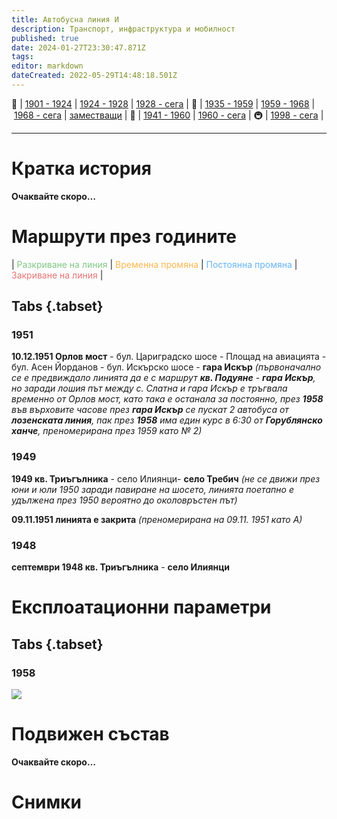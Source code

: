 ```yaml
---
title: Автобусна линия И
description: Транспорт, инфраструктура и мобилност
published: true
date: 2024-01-27T23:30:47.871Z
tags: 
editor: markdown
dateCreated: 2022-05-29T14:48:18.501Z
---
```


🚋 | [1901 - 1924](/bg/public-transport/tram-routes-1901-1924) | [1924 - 1928](/bg/public-transport/tram-routes-1924-1928) | [1928 - сега](/bg/public-transport/tram-routes-1928-sega) | 🚌 | [1935 - 1959](/bg/public-transport/bus-routes-1935-1959) | [1959 - 1968](/bg/public-transport/bus-routes-1959-1968) | [1968 - сега](/bg/public-transport/bus-routes-1968-sega) | [заместващи](/bg/public-transport/bus-routes-replacement-services) | 🚎 | [1941 - 1960](/bg/public-transport/trolleybus-routes-1941-1960) | [1960 - сега](/bg/public-transport/trolleybus-routes-1960-sega) | 🚇 | [1998 - сега](/bg/public-transport/metro-routes) |

---

# Кратка история

**Очаквайте скоро…**


# Маршрути през годините
| <span style="color:#81C784">Разкриване на линия</span> | <span style="color:#FFB74D">Временна промяна</span> | <span style="color:#64B5F6">Постоянна промяна</span> | <span style="color:#E57373">Закриване на линия</span> |


## Tabs {.tabset}

### 1951
**10.12.1951 Орлов мост** - бул. Цариградско шосе - Площад на авиацията - бул. Асен Йорданов - бул. Искърско шосе - **гара Искър** *(първоначално се е предвиждало линията да е с маршрут **кв. Подуяне** - **гара Искър**, но заради лошия път между с. Слатна и гара Искър е тръгвала временно от Орлов мост, като така е останала за постоянно, през **1958** във върховите часове през **гара Искър** се пускат 2 автобуса от **лозенската линия**, пак през **1958** има един курс в 6:30 от **Горублянско ханче**, преномерирана през 1959 като № 2)*


### 1949
**1949 кв. Триъгълника** - село Илиянци- **село Требич** *(не се движи през юни и юли 1950 заради павиране на шосето, линията поетапно е удължена през 1950 вероятно до околовръстен път)*

**09.11.1951 линията е закрита** *(преномерирана на 09.11. 1951 като А)*

### 1948
**септември 1948 кв. Триъгълника** - **село Илиянци**


# Експлоатационни параметри

## Tabs {.tabset}
### 1958
<img src="http://46.10.181.183:1518/trinmo/literature/1958-patevoditel/1958-line%d0%98.jpg">

# **Подвижен състав**

**Очаквайте скоро…**

# Снимки